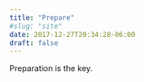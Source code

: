 ```yaml
---
title: "Prepare"
#slug: "site"
date: 2017-12-27T20:34:28-06:00
draft: false
---
```

Preparation is the key.

